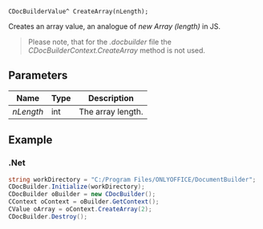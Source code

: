 `CDocBuilderValue^ CreateArray(nLength);`

Creates an array value, an analogue of *new Array (length)* in JS.

> Please note, that for the *.docbuilder* file the *CDocBuilderContext.CreateArray* method is not used.

## Parameters

| Name      | Type | Description       |
| --------- | ---- | ----------------- |
| *nLength* | int  | The array length. |

## Example

### .Net

```cs
string workDirectory = "C:/Program Files/ONLYOFFICE/DocumentBuilder";
CDocBuilder.Initialize(workDirectory);
CDocBuilder oBuilder = new CDocBuilder();
CContext oContext = oBuilder.GetContext();
CValue oArray = oContext.CreateArray(2);
CDocBuilder.Destroy();
```
